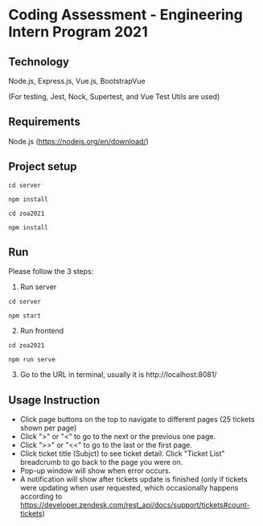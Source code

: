 # Coding Assessment - Engineering Intern Program 2021

## Technology

Node.js, Express.js, Vue.js, BootstrapVue

(For testing, Jest, Nock, Supertest, and Vue Test Utils are used)

## Requirements

Node.js (https://nodejs.org/en/download/)

## Project setup
```
cd server

npm install
```
```
cd zoa2021

npm install
```

## Run

Please follow the 3 steps:

1. Run server
```
cd server

npm start
```

2. Run frontend
```
cd zoa2021

npm run serve
```

3. Go to the URL in terminal, usually it is http://localhost:8081/

## Usage Instruction

- Click page buttons on the top to navigate to different pages (25 tickets shown per page)
- Click ">" or "<" to go to the next or the previous one page.
- Click ">>" or "<<" to go to the last or the first page.
- Click ticket title (Subjct) to see ticket detail. Click "Ticket List" breadcrumb to go back to the page you were on.
- Pop-up window will show when error occurs.
- A notification will show after tickets update is finished (only if tickets were updating when user requested, which occasionally happens according to https://developer.zendesk.com/rest_api/docs/support/tickets#count-tickets)
